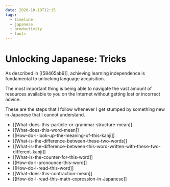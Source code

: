 ```yaml
---
date: 2020-10-10T12:15
tags:
  - timeline
  - japanese
  - productivity
  - tools
---
```


# Unlocking Japanese: Tricks

As described in [[58465ab9]], achieving learning independence is fundamental to
unlocking language acquisition.

The most important thing is being able to navigate the vast amount of resources
available to you on the Internet without getting lost or incorrect advice.

These are the steps that I follow whenever I get stumped by something new in
Japanese that I cannot understand.

 - [[What-does-this-particle-or-grammar-structure-mean]]
 - [[What-does-this-word-mean]]
 - [[How-do-I-look-up-the-meaning-of-this-kanji]]
 - [[What-is-the-difference-between-these-two-words]]
 - [[What-is-the-difference-between-this-word-written-with-these-two-different-kanji]]
 - [[What-is-the-counter-for-this-word]]
 - [[How-do-I-pronounce-this-word]]
 - [[How-do-I-read-this-word]]
 - [[What-does-this-contraction-mean]]
 - [[How-do-I-read-this-math-expression-in-Japanese]]
